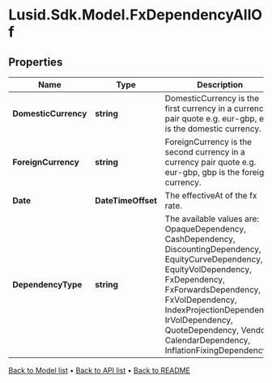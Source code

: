 # Lusid.Sdk.Model.FxDependencyAllOf

## Properties

Name | Type | Description | Notes
------------ | ------------- | ------------- | -------------
**DomesticCurrency** | **string** | DomesticCurrency is the first currency in a currency pair quote e.g. eur-gbp, eur is the domestic currency. | 
**ForeignCurrency** | **string** | ForeignCurrency is the second currency in a currency pair quote e.g. eur-gbp, gbp is the foreign currency. | 
**Date** | **DateTimeOffset** | The effectiveAt of the fx rate. | 
**DependencyType** | **string** | The available values are: OpaqueDependency, CashDependency, DiscountingDependency, EquityCurveDependency, EquityVolDependency, FxDependency, FxForwardsDependency, FxVolDependency, IndexProjectionDependency, IrVolDependency, QuoteDependency, Vendor, CalendarDependency, InflationFixingDependency | 

[Back to Model list](../README.md#documentation-for-models) &#8226; [Back to API list](../README.md#documentation-for-api-endpoints) &#8226; [Back to README](../README.md)

